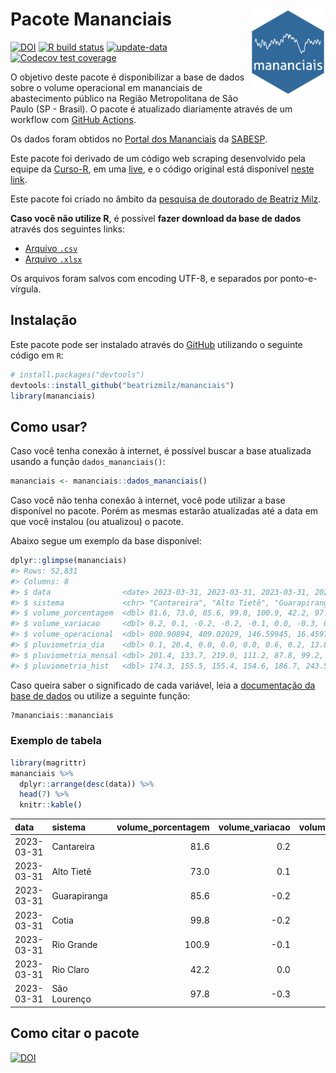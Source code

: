 
<!-- README.md is generated from README.Rmd. Please edit that file -->

# Pacote Mananciais <img src="man/figures/hexlogo.png" align="right" width = "120px"/>

<!-- badges: start -->

[![DOI](https://zenodo.org/badge/DOI/10.5281/zenodo.4733056.svg)](https://doi.org/10.5281/zenodo.4733056)
[![R build
status](https://github.com/beatrizmilz/mananciais/workflows/R-CMD-check/badge.svg)](https://github.com/beatrizmilz/mananciais/actions)
[![update-data](https://github.com/beatrizmilz/mananciais/actions/workflows/2-update_data.yaml/badge.svg)](https://github.com/beatrizmilz/mananciais/actions/workflows/2-update_data.yaml)
[![Codecov test
coverage](https://codecov.io/gh/beatrizmilz/mananciais/branch/master/graph/badge.svg)](https://codecov.io/gh/beatrizmilz/mananciais?branch=master)
<!-- badges: end -->

O objetivo deste pacote é disponibilizar a base de dados sobre o volume
operacional em mananciais de abastecimento público na Região
Metropolitana de São Paulo (SP - Brasil). O pacote é atualizado
diariamente através de um workflow com [GitHub
Actions](https://github.com/beatrizmilz/mananciais/actions).

Os dados foram obtidos no [Portal dos
Mananciais](http://mananciais.sabesp.com.br/Situacao) da
[SABESP](http://site.sabesp.com.br/site/Default.aspx).

Este pacote foi derivado de um código web scraping desenvolvido pela
equipe da [Curso-R](https://www.curso-r.com/), em uma
[live](https://youtu.be/jvZIxrMmOcQ), e o código original está
disponível [neste
link](https://github.com/curso-r/lives/blob/master/drafts/20200730_scraper_sabesp.R).

Este pacote foi criado no âmbito da [pesquisa de doutorado de Beatriz
Milz](https://beatrizmilz.github.io/tese/).

**Caso você não utilize R**, é possível **fazer download da base de
dados** através dos seguintes links:

- [Arquivo
  `.csv`](https://github.com/beatrizmilz/mananciais/raw/master/inst/extdata/mananciais.csv)
- [Arquivo
  `.xlsx`](https://github.com/beatrizmilz/mananciais/blob/master/inst/extdata/mananciais.xlsx?raw=true)

Os arquivos foram salvos com encoding UTF-8, e separados por
ponto-e-vírgula.

## Instalação

Este pacote pode ser instalado através do [GitHub](https://github.com/)
utilizando o seguinte código em `R`:

``` r
# install.packages("devtools")
devtools::install_github("beatrizmilz/mananciais")
library(mananciais)
```

## Como usar?

Caso você tenha conexão à internet, é possível buscar a base atualizada
usando a função `dados_mananciais()`:

``` r
mananciais <- mananciais::dados_mananciais() 
```

Caso você não tenha conexão à internet, você pode utilizar a base
disponível no pacote. Porém as mesmas estarão atualizadas até a data em
que você instalou (ou atualizou) o pacote.

Abaixo segue um exemplo da base disponível:

``` r
dplyr::glimpse(mananciais)
#> Rows: 52,831
#> Columns: 8
#> $ data                <date> 2023-03-31, 2023-03-31, 2023-03-31, 2023-03-31, 2…
#> $ sistema             <chr> "Cantareira", "Alto Tietê", "Guarapiranga", "Cotia…
#> $ volume_porcentagem  <dbl> 81.6, 73.0, 85.6, 99.8, 100.9, 42.2, 97.8, 81.4, 7…
#> $ volume_variacao     <dbl> 0.2, 0.1, -0.2, -0.2, -0.1, 0.0, -0.3, 0.2, -0.1, …
#> $ volume_operacional  <dbl> 800.90894, 409.02029, 146.59945, 16.45972, 113.138…
#> $ pluviometria_dia    <dbl> 0.1, 20.4, 0.0, 0.0, 0.0, 0.6, 0.2, 13.8, 0.7, 8.4…
#> $ pluviometria_mensal <dbl> 201.4, 133.7, 219.0, 111.2, 87.8, 99.2, 305.4, 201…
#> $ pluviometria_hist   <dbl> 174.3, 155.5, 155.4, 154.6, 186.7, 243.5, 196.8, 1…
```

Caso queira saber o significado de cada variável, leia a [documentação
da base de
dados](https://beatrizmilz.github.io/mananciais/reference/mananciais.html)
ou utilize a seguinte função:

``` r
?mananciais::mananciais
```

### Exemplo de tabela

``` r
library(magrittr)
mananciais %>% 
  dplyr::arrange(desc(data)) %>% 
  head(7) %>%
  knitr::kable()
```

| data       | sistema      | volume_porcentagem | volume_variacao | volume_operacional | pluviometria_dia | pluviometria_mensal | pluviometria_hist |
|:-----------|:-------------|-------------------:|----------------:|-------------------:|-----------------:|--------------------:|------------------:|
| 2023-03-31 | Cantareira   |               81.6 |             0.2 |          800.90894 |              0.1 |               201.4 |             174.3 |
| 2023-03-31 | Alto Tietê   |               73.0 |             0.1 |          409.02029 |             20.4 |               133.7 |             155.5 |
| 2023-03-31 | Guarapiranga |               85.6 |            -0.2 |          146.59945 |              0.0 |               219.0 |             155.4 |
| 2023-03-31 | Cotia        |               99.8 |            -0.2 |           16.45972 |              0.0 |               111.2 |             154.6 |
| 2023-03-31 | Rio Grande   |              100.9 |            -0.1 |          113.13879 |              0.0 |                87.8 |             186.7 |
| 2023-03-31 | Rio Claro    |               42.2 |             0.0 |            5.77133 |              0.6 |                99.2 |             243.5 |
| 2023-03-31 | São Lourenço |               97.8 |            -0.3 |           86.90387 |              0.2 |               305.4 |             196.8 |

## Como citar o pacote

[![DOI](https://zenodo.org/badge/DOI/10.5281/zenodo.4733056.svg)](https://doi.org/10.5281/zenodo.4733056)
